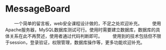 # MessageBoard
　　一个简单的留言板，web安全课程设计做的，不足之处欢迎补充。
　　使用Apache服务器，MySQL数据库测试可行。使用时需要建立数据库，数据库的具体关系在此不再赘述，使用者通过代码判断即可。
　　使用到的技术包括但不限于session，登录验证，权限管理，数据库操作等，更多功能欢迎补充。
